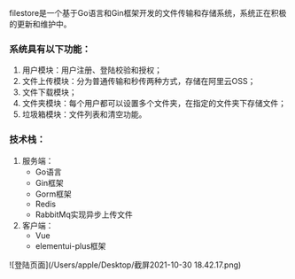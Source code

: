 filestore是一个基于Go语言和Gin框架开发的文件传输和存储系统，系统正在积极的更新和维护中。
### 系统具有以下功能：
1. 用户模块：用户注册、登陆校验和授权；
2. 文件上传模块：分为普通传输和秒传两种方式，存储在阿里云OSS；
3. 文件下载模块；
4. 文件夹模块：每个用户都可以设置多个文件夹，在指定的文件夹下存储文件；
5. 垃圾箱模块：文件列表和清空功能。
### 技术栈：
1. 服务端：
    - Go语言
    - Gin框架
    - Gorm框架
    - Redis
    - RabbitMq实现异步上传文件
2. 客户端：
    - Vue
    - elementui-plus框架


![登陆页面](/Users/apple/Desktop/截屏2021-10-30 18.42.17.png)